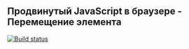 ## Продвинутый JavaScript в браузере - Перемещение элемента

[![Build status](https://ci.appveyor.com/api/projects/status/pwbugibi1s4msnn3/branch/master?svg=true)](https://ci.appveyor.com/project/NazarovAn/ahj-hw2-1-dom/branch/master)
